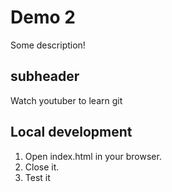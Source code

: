 # Demo 2

Some description!

## subheader

Watch youtuber to learn git

## Local development

1. Open index.html in your browser.
2. Close it.
3. Test it
